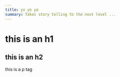 ```yaml
---
title: yo yo yo
summary: Takes story telling to the next level ...
---
```


# this is an h1

## this is an h2

this is a p tag

